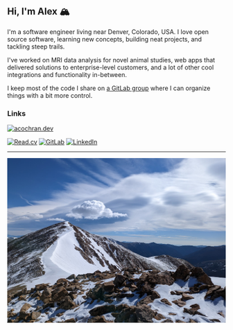 ## Hi, I'm Alex 🏔️

I'm a software engineer living near Denver, Colorado, USA. I love open source software, learning new concepts, building neat projects, and tackling
steep trails.

I've worked on MRI data analysis for novel animal studies, web apps that delivered solutions to enterprise-level customers,
and a lot of other cool integrations and functionality in-between.

I keep most of the code I share on [a GitLab group](https://gitlab.com/alexlab-cloud) where I can organize things with
a bit more control.

### Links

[![acochran.dev](https://img.shields.io/badge/acochran.dev-blue?style=for-the-badge&color=%2305668D)](https://acochran.dev)

[![Read.cv](https://img.shields.io/badge/Read.cv-black?logo=read.cv&style=for-the-badge)](https://read.cv/alex.cochran)
[![GitLab](https://img.shields.io/badge/GitLab-%23554488?logo=gitlab&style=for-the-badge)](https://gitlab.com/alexlab-cloud)
[![LinkedIn](https://img.shields.io/badge/LinkedIn-%230A66C2?logo=linkedin&style=for-the-badge)](https://linkedin.com/in/alex-cochran)

---

![Mt. Sniktau](assets/images/mt-sniktau.jpg)
